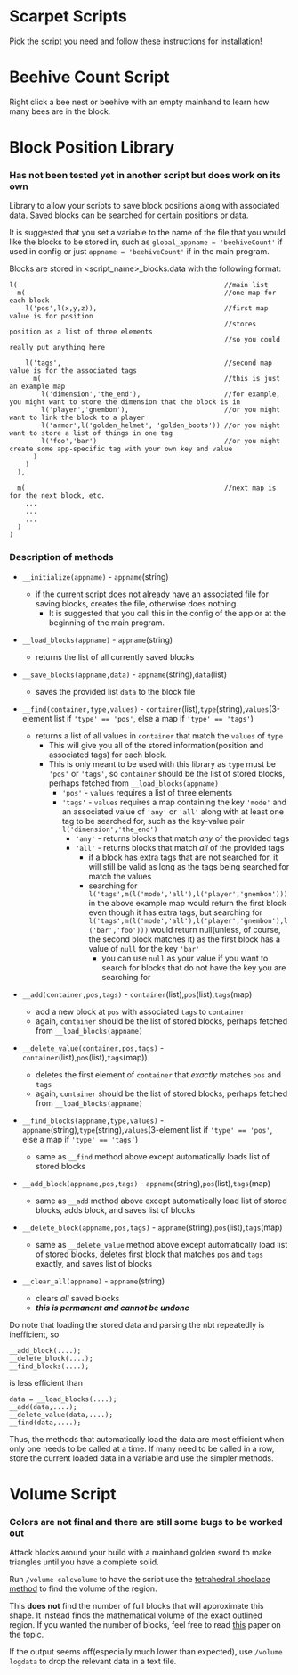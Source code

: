 # Scarpet Scripts
Pick the script you need and follow [these](https://github.com/gnembon/fabric-carpet/wiki/Installing-carpet-scripts-in-your-world) instructions for installation!

# Beehive Count Script
Right click a bee nest or beehive with an empty mainhand to learn how many bees are in the block.

# Block Position Library
### Has not been tested yet in another script but does work on its own 
Library to allow your scripts to save block positions along with associated data. Saved blocks can be searched for certain positions or data.

It is suggested that you set a variable to the name of the file that you would like the blocks to be stored in, such as `global_appname = 'beehiveCount'` if used in config or just `appname = 'beehiveCount'` if in the main program.

Blocks are stored in <script_name>\_blocks.data with the following format:
```
l(                                                    //main list
  m(                                                  //one map for each block
    l('pos',l(x,y,z)),                                //first map value is for position
                                                      //stores position as a list of three elements
                                                      //so you could really put anything here

    l('tags',                                         //second map value is for the associated tags
      m(                                              //this is just an example map
        l('dimension','the_end'),                     //for example, you might want to store the dimension that the block is in
        l('player','gnembon'),                        //or you might want to link the block to a player
        l('armor',l('golden_helmet', 'golden_boots')) //or you might want to store a list of things in one tag
        l('foo','bar')                                //or you might create some app-specific tag with your own key and value
      )
    )
  ),

  m(                                                  //next map is for the next block, etc.
    ...
    ...
    ...
  )
)
```

### Description of methods
* `__initialize(appname)` - `appname`(string)
  - if the current script does not already have an associated file for saving blocks, creates the file, otherwise does nothing
    - It is suggested that you call this in the config of the app or at the beginning of the main program.
    
* `__load_blocks(appname)` - `appname`(string)
  - returns the list of all currently saved blocks
  
* `__save_blocks(appname,data)` - `appname`(string),`data`(list)
  - saves the provided list `data` to the block file
  
* `__find(container,type,values)` - `container`(list),`type`(string),`values`(3-element list if `'type' == 'pos'`, else a map if `'type' == 'tags'`)
  - returns a list of all values in `container` that match the `values` of `type`
    - This will give you all of the stored information(position and associated tags) for each block.
    - This is only meant to be used with this library as `type` must be `'pos'` or `'tags'`, so `container` should be the list of stored blocks, perhaps fetched from `__load_blocks(appname)`
      - `'pos'` - `values` requires a list of three elements
      - `'tags'` - `values` requires a map containing the key `'mode'` and an associated value of `'any'` or `'all'` along with at least one tag to be searched for, such as the key-value pair `l('dimension','the_end')`
        - `'any'` - returns blocks that match _any_ of the provided tags
        - `'all'` - returns blocks that match _all_ of the provided tags
          - if a block has extra tags that are not searched for, it will still be valid as long as the tags being searched for match the values
          - searching for `l('tags',m(l('mode','all'),l('player','gnembon')))` in the above example map would return the first block even though it has extra tags, but searching for `l('tags',m(l('mode','all'),l('player','gnembon'),l('bar','foo')))` would return null(unless, of course, the second block matches it) as the first block has a value of `null` for the key `'bar'`
            - you can use `null` as your value if you want to search for blocks that do not have the key you are searching for
            
* `__add(container,pos,tags)` - `container`(list),`pos`(list),`tags`(map)
  - add a new block at `pos` with associated `tags` to `container`
  - again, `container` should be the list of stored blocks, perhaps fetched from `__load_blocks(appname)`
  
* `__delete_value(container,pos,tags)` - `container`(list),`pos`(list),`tags`(map))
  - deletes the first element of `container` that _exactly_ matches `pos` and `tags`
  - again, `container` should be the list of stored blocks, perhaps fetched from `__load_blocks(appname)`
  
* `__find_blocks(appname,type,values)` - `appname`(string),`type`(string),`values`(3-element list if `'type' == 'pos'`, else a map if `'type' == 'tags'`)
  - same as `__find` method above except automatically loads list of stored blocks
  
* `__add_block(appname,pos,tags)` - `appname`(string),`pos`(list),`tags`(map)
  - same as `__add` method above except automatically load list of stored blocks, adds block, and saves list of blocks
  
* `__delete_block(appname,pos,tags)` - `appname`(string),`pos`(list),`tags`(map)
  - same as `__delete_value` method above except automatically load list of stored blocks, deletes first block that matches `pos` and `tags` exactly, and saves list of blocks
  
* `__clear_all(appname)` -  `appname`(string)
  - clears _all_ saved blocks
  - **_this is permanent and cannot be undone_**
  

Do note that loading the stored data and parsing the nbt repeatedly is inefficient, so
```
__add_block(....);
__delete_block(....);
__find_blocks(....);
```
is less efficient than
```
data = __load_blocks(....);
__add(data,....);
__delete_value(data,....);
__find(data,....);
```
Thus, the methods that automatically load the data are most efficient when only one needs to be called at a time. If many need to be called in a row, store the current loaded data in a variable and use the simpler methods.
  
# Volume Script
### Colors are not final and there are still some bugs to be worked out
Attack blocks around your build with a mainhand golden sword to make triangles until you have a complete solid.

Run `/volume calcvolume` to have the script use the [tetrahedral shoelace method](https://ysjournal.com/tetrahedral-shoelace-method-calculating-volume-of-irregular-solids) to find the volume of the region.

This **does not** find the number of full blocks that will approximate this shape. It instead finds the mathematical volume of the exact outlined region. If you wanted the number of blocks, feel free to read [this](http://math.sfsu.edu/beck/papers/noprint.pdf) paper on the topic.

If the output seems off(especially much lower than expected), use `/volume logdata` to drop the relevant data in a text file.

